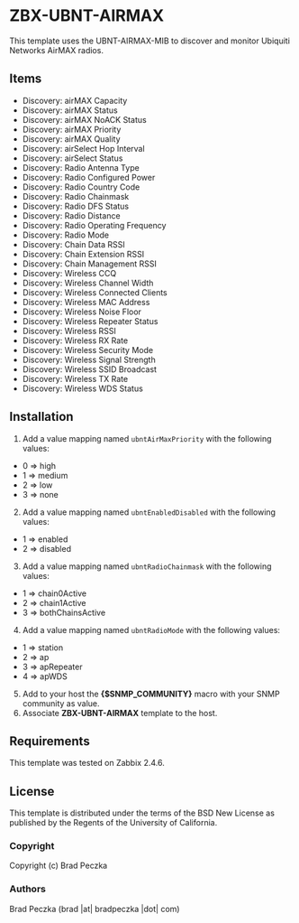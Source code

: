 ZBX-UBNT-AIRMAX
==============

This template uses the UBNT-AIRMAX-MIB to discover and monitor Ubiquiti Networks AirMAX radios.

Items
-----

  * Discovery: airMAX Capacity
  * Discovery: airMAX Status
  * Discovery: airMAX NoACK Status
  * Discovery: airMAX Priority
  * Discovery: airMAX Quality
  * Discovery: airSelect Hop Interval
  * Discovery: airSelect Status
  * Discovery: Radio Antenna Type
  * Discovery: Radio Configured Power
  * Discovery: Radio Country Code
  * Discovery: Radio Chainmask
  * Discovery: Radio DFS Status
  * Discovery: Radio Distance
  * Discovery: Radio Operating Frequency
  * Discovery: Radio Mode
  * Discovery: Chain Data RSSI
  * Discovery: Chain Extension RSSI
  * Discovery: Chain Management RSSI
  * Discovery: Wireless CCQ
  * Discovery: Wireless Channel Width
  * Discovery: Wireless Connected Clients
  * Discovery: Wireless MAC Address
  * Discovery: Wireless Noise Floor
  * Discovery: Wireless Repeater Status
  * Discovery: Wireless RSSI
  * Discovery: Wireless RX Rate
  * Discovery: Wireless Security Mode
  * Discovery: Wireless Signal Strength
  * Discovery: Wireless SSID Broadcast
  * Discovery: Wireless TX Rate
  * Discovery: Wireless WDS Status

Installation
------------

1. Add a value mapping named `ubntAirMaxPriority` with the following values:
  * 0 ⇒ high
  * 1 ⇒ medium
  * 2 ⇒ low
  * 3 ⇒ none
2. Add a value mapping named `ubntEnabledDisabled` with the following values:
  * 1 ⇒ enabled
  * 2 ⇒ disabled
3. Add a value mapping named `ubntRadioChainmask` with the following values:
  * 1 ⇒ chain0Active
  * 2 ⇒ chain1Active
  * 3 ⇒ bothChainsActive
4. Add a value mapping named `ubntRadioMode` with the following values:
  * 1 ⇒ station
  * 2 ⇒ ap
  * 3 ⇒ apRepeater
  * 4 ⇒ apWDS
5. Add to your host the **{$SNMP_COMMUNITY}** macro with your SNMP community as value.
6. Associate **ZBX-UBNT-AIRMAX** template to the host.

Requirements
------------

This template was tested on Zabbix 2.4.6.

License
-------

This template is distributed under the terms of the BSD New License as published by the Regents of the University of California.

### Copyright

  Copyright (c) Brad Peczka

### Authors
  
  Brad Peczka
  (brad |at| bradpeczka |dot| com)
